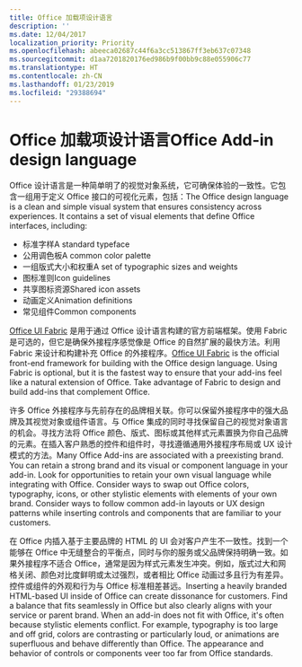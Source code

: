 ```yaml
---
title: Office 加载项设计语言
description: ''
ms.date: 12/04/2017
localization_priority: Priority
ms.openlocfilehash: abeeca02687c44f6a3cc513867ff3eb637c07348
ms.sourcegitcommit: d1aa7201820176ed986b9f00bb9c88e055906c77
ms.translationtype: HT
ms.contentlocale: zh-CN
ms.lasthandoff: 01/23/2019
ms.locfileid: "29388694"
---
```

# <a name="office-add-in-design-language"></a><span data-ttu-id="c809c-102">Office 加载项设计语言</span><span class="sxs-lookup"><span data-stu-id="c809c-102">Office Add-in design language</span></span>

<span data-ttu-id="c809c-p101">Office 设计语言是一种简单明了的视觉对象系统，它可确保体验的一致性。它包含一组用于定义 Office 接口的可视化元素，包括：</span><span class="sxs-lookup"><span data-stu-id="c809c-p101">The Office design language is a clean and simple visual system that ensures consistency across experiences. It contains a set of visual elements that define Office interfaces, including:</span></span>

- <span data-ttu-id="c809c-105">标准字样</span><span class="sxs-lookup"><span data-stu-id="c809c-105">A standard typeface</span></span>
- <span data-ttu-id="c809c-106">公用调色板</span><span class="sxs-lookup"><span data-stu-id="c809c-106">A common color palette</span></span>
- <span data-ttu-id="c809c-107">一组版式大小和权重</span><span class="sxs-lookup"><span data-stu-id="c809c-107">A set of typographic sizes and weights</span></span>
- <span data-ttu-id="c809c-108">图标准则</span><span class="sxs-lookup"><span data-stu-id="c809c-108">Icon guidelines</span></span>
- <span data-ttu-id="c809c-109">共享图标资源</span><span class="sxs-lookup"><span data-stu-id="c809c-109">Shared icon assets</span></span>
- <span data-ttu-id="c809c-110">动画定义</span><span class="sxs-lookup"><span data-stu-id="c809c-110">Animation definitions</span></span>
- <span data-ttu-id="c809c-111">常见组件</span><span class="sxs-lookup"><span data-stu-id="c809c-111">Common components</span></span>

<span data-ttu-id="c809c-p102">[Office UI Fabric](https://developer.microsoft.com/fabric) 是用于通过 Office 设计语言构建的官方前端框架。使用 Fabric 是可选的，但它是确保外接程序感觉像是 Office 的自然扩展的最快方法。利用 Fabric 来设计和构建补充 Office 的外接程序。</span><span class="sxs-lookup"><span data-stu-id="c809c-p102">[Office UI Fabric](https://developer.microsoft.com/fabric) is the official front-end framework for building with the Office design language. Using Fabric is optional, but it is the fastest way to ensure that your add-ins feel like a natural extension of Office. Take advantage of Fabric to design and build add-ins that complement Office.</span></span>

<span data-ttu-id="c809c-p103">许多 Office 外接程序与先前存在的品牌相关联。你可以保留外接程序中的强大品牌及其视觉对象或组件语言。与 Office 集成的同时寻找保留自己的视觉对象语言的机会。寻找方法将 Office 颜色、版式、图标或其他样式元素置换为你自己品牌的元素。在插入客户熟悉的控件和组件时，寻找遵循通用外接程序布局或 UX 设计模式的方法。</span><span class="sxs-lookup"><span data-stu-id="c809c-p103">Many Office Add-ins are associated with a preexisting brand. You can retain a strong brand and its visual or component language in your add-in. Look for opportunities to retain your own visual language while integrating with Office. Consider ways to swap out Office colors, typography, icons, or other stylistic elements with elements of your own brand. Consider ways to follow common add-in layouts or UX design patterns while inserting controls and components that are familiar to your customers.</span></span>

<span data-ttu-id="c809c-p104">在 Office 内插入基于主要品牌的 HTML 的 UI 会对客户产生不一致性。找到一个能够在 Office 中无缝整合的平衡点，同时与你的服务或父品牌保持明确一致。如果外接程序不适合 Office，通常是因为样式元素发生冲突。例如，版式过大和网格关闭、颜色对比度鲜明或太过强烈，或者相比 Office 动画过多且行为有差异。控件或组件的外观和行为与 Office 标准相差甚远。</span><span class="sxs-lookup"><span data-stu-id="c809c-p104">Inserting a heavily branded HTML-based UI inside of Office can create dissonance for customers. Find a balance that fits seamlessly in Office but also clearly aligns with your service or parent brand. When an add-in does not fit with Office, it's often because stylistic elements conflict. For example, typography is too large and off grid, colors are contrasting or particularly loud, or animations are superfluous and behave differently than Office. The appearance and behavior of controls or components veer too far from Office standards.</span></span>
